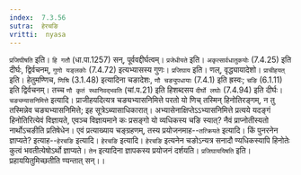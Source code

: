 ```yaml
---
index:  7.3.56
sutra:  हेरचङि
vritti:  nyasa
---
```


`प्रजिघीषति` इति। `हि गतौ` (धा.पा.1257) सन्, पूर्ववद्दीर्घत्वम्। `प्रजेधीयते` इति। `अकृत्सार्वधातुकयोः` (7.4.25) इति दीर्घः, द्विर्वचनम्, `गुणो यङ्लकोः` (7.4.72) इत्यभ्यासस्य गुणः। `प्रजिघाय` इति। णल्, वृद्ध्यायादेशो।
`प्राचीहयत्` इति। हेतुमण्णिच, `णिश्रि` (3.1.48) इत्यादिना चङादेशः, `णौ चङ्युपधायाः` (7.4.1) इति ह्रस्वः; `चङि` (6.1.11) इति द्विर्वचनम्। तच्च `णौ कृतं स्थानिवद्भवति` (चां.प.21) इति हिशब्दसय `दीर्घो लघोः` (7.4.94) इति दीर्घः।
`चङ्यम्यासनिमित्ते` इत्यादि। प्राजीहयदित्यत्र चङ्यभ्यासनिमित्ते परतो यो णिच् तस्मिन् हिनोतिरङ्गम्, न तु तस्मिन्नेव चङ्यभ्यासनिमित्ते; इह सूत्रेऽब्यासाधिकारात्। अभ्यासेनाक्षिप्तेऽऽभ्यासनिमित्ते प्रत्यये यदङ्गं हिनोतिरित्येवं विज्ञायते, एवञ्च विज्ञायमाने कः प्रसङ्गो यो व्यधिकस्य चङि स्यात्? नैवं प्राप्नोतीस्यतो नार्थोऽचङीति प्रतिषेधेन। एवं प्रत्याख्याय चङ्ग्रहणम्, तस्य प्रयोजनमाह--`तत्क्रियते` इत्यादि। किं पुनरनेन ज्ञाप्यते? इत्याह--`हेरचङि` इत्यादि। `हेरचङि` इत्यादि। `हेरचङि` इत्यनेन चङोऽन्यत्र सनादौ ण्यधिकस्यापि हिनोतेः कुत्वं भवतीत्येषोऽर्थो ज्ञाप्यते। `तेन` इत्यादिना ज्ञापकस्य प्रयोजनं दर्शयति। `प्रजिघाययिषति` इति। प्रहाययितुमिच्छतीति ण्यन्तात् सन्।।

